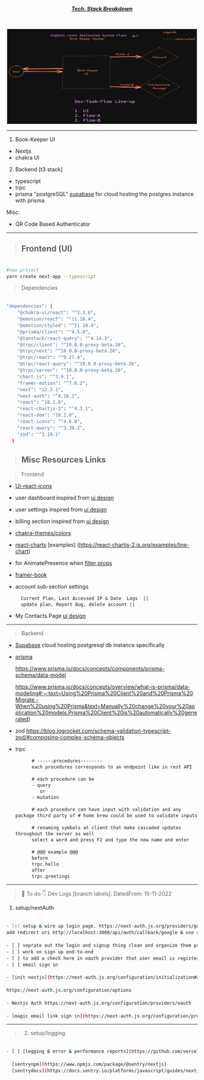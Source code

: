 <p align="center"> <i><u><b> Tech. Stack Breakdown </b></u></i></p>

<br />

<p align="center">
    <img src="./abstractedSystemSketch-2022-10-24-1009.png" width="500px" height="250px" />
</p>

---

1. Book-Keeper UI

- Nextjs
- chakra UI

2. Backend [t3 stack]

- typescript
- trpc
- prisma "postgreSQL" [supabase](https://supabase.com/docs/guides/integrations/prisma) for cloud hosting the postgres instance with prisma

Misc:

- QR Code Based Authenticator

---

> ## Frontend (UI)

```bash

#new project
yarn create next-app --typescript

```

> Dependencies

```bash

"dependencies": {
    "@chakra-ui/react": "^2.3.6",
    "@emotion/react": "^11.10.4",
    "@emotion/styled": "^11.10.4",
    "@prisma/client": "^4.5.0",
    "@tanstack/react-query": "^4.14.3",
    "@trpc/client": "^10.0.0-proxy-beta.26",
    "@trpc/next": "^10.0.0-proxy-beta.26",
    "@trpc/react": "^9.27.4",
    "@trpc/react-query": "^10.0.0-proxy-beta.26",
    "@trpc/server": "^10.0.0-proxy-beta.26",
    "chart.js": "^3.9.1",
    "framer-motion": "^7.6.2",
    "next": "12.3.1",
    "next-auth": "^4.16.2",
    "react": "18.2.0",
    "react-chartjs-2": "^4.3.1",
    "react-dom": "18.2.0",
    "react-icons": "^4.6.0",
    "react-query": "^3.39.2",
    "zod": "^3.19.1"
  }

```

> ## Misc Resources Links

> Frontend

- [UI-react-icons](https://react-icons.github.io/react-icons/icons?name=ai)

- user dashboard inspired from [ui design](https://dribbble.com/shots/15640240/attachments/7432009?mode=media)

- user settings inspired from [ui design](https://dribbble.com/shots/17219601-Integrations-settings-page-Untitled-UI?utm_source=Clipboard_Shot&utm_campaign=jordanhughes&utm_content=Integrations%20settings%20page%20%E2%80%94%20Untitled%20UI&utm_medium=Social_Share&utm_source=Clipboard_Shot&utm_campaign=jordanhughes&utm_content=Integrations%20settings%20page%20%E2%80%94%20Untitled%20UI&utm_medium=Social_Share)
- billing section inspired from [ui design](https://dribbble.com/shots/18060542-Billing)

- [chakra-themes/colors](https://chakra-ui.com/docs/styled-system/theme)

- [react-charts](https://react-chartjs-2.js.org/) [examples] (https://react-chartjs-2.js.org/examples/line-chart)

- for AnimatePresence when [filter props](https://developer.mozilla.org/en-US/docs/Web/CSS/filter)

- [framer-book](https://framerbook.com/animation/example-animations/35-swipe-to-delete/)

- account sub-section settings

        Current Plan, Last Accessed IP & Date  Logs  ||
        update plan, Report Bug, delete account ||

- My Contacts Page [ui design](https://dribbble.com/shots/15221832-Nara-Medics-Contact-Management-Page)

---

> Backend

- [Supabase](https://app.supabase.com/) cloud hosting postgresql db instance specifically

- [prisma](https://www.prisma.io/docs/concepts/components/prisma-schema)

  https://www.prisma.io/docs/concepts/components/prisma-schema/data-model

  https://www.prisma.io/docs/concepts/overview/what-is-prisma/data-modeling#:~:text=Using%20Prisma%20Client%20and%20Prisma%20Migrate,-When%20using%20Prisma&text=Manually%20change%20your%20application%20models,Prisma%20Client%20is%20automatically%20generated)

- zod https://blog.logrocket.com/schema-validation-typescript-zod/#composing-complex-schema-objects

- trpc

            # ------procedures--------
            each procedures corresponds to an endpoint like in rest API

            # each procedure can be
            - query
               or
            - mutation

            # each procedure can have input with validation and any package third party of # home brew could be used to validate inputs

            # renaming symbols at client that make cascaded updates throughout the server as well
            select a word and press F2 and type the new name and enter

            # @@@ example @@@
            before
            trpc.hello
            after
            trpc.greetings

---

> 🎈 To do 👇 Dev Logs [branch labels]: DatedFrom: 15-11-2022

1.  setup/nextAuth

```bash

- [x] setup & wire up login page. https://next-auth.js.org/providers/google go to -> https://console.developers.google.com/apis/credentials -> create new project -> create credentials selecting the newly created project -> Oauth Client ID & select web application
add redirect uri http://localhost:3000/api/auth/callback/google & use client ID & secret to configure provider in nextjs provider section

- [ ] seprate out the login and signup thing clean and organize them properly
- [ ] work on sign up end-to-end
- [ ] to add a check here in oauth provider that user email is registered in the DB if not dont move forward with oauth flow ref: https://next-auth.js.org/configuration/initialization#advanced-initialization
- [ ] email sign in

- [init nextjs](https://next-auth.js.org/configuration/initialization#advanced-initialization)

https://next-auth.js.org/configuration/options

- Nextjs Auth https://next-auth.js.org/configuration/providers/oauth

- [magic email link sign in](https://next-auth.js.org/configuration/providers/email)

```

---

> 2. setup/logging

```bash

- [ ] [logging & error & performance reports](https://github.com/vercel/next.js/tree/canary/examples/with-sentry)

  [sentrynpm](https://www.npmjs.com/package/@sentry/nextjs)
  [sentrydocs](https://docs.sentry.io/platforms/javascript/guides/nextjs/)

```
